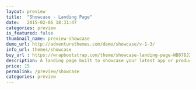 ```yaml
---
layout: preview
title:  "Showcase - Landing Page"
date:   2015-02-06 18:31:47
categories: preview
is_featured: false
thumbnail_name: preview-showcase
demo_url: http://adventurethemes.com/demo/showcase/v-1-3/
info_url: themes/showcase
buy_url : https://wrapbootstrap.com/theme/showcase-landing-page-WB078J269
description: A landing page built to showcase your latest app or product. Beautiful HTML5 video frames the website with sliding full height panes popularised by the iPhone 5s release site.
price: 15
permalink: /preview/showcase
categories: preview
---
```

